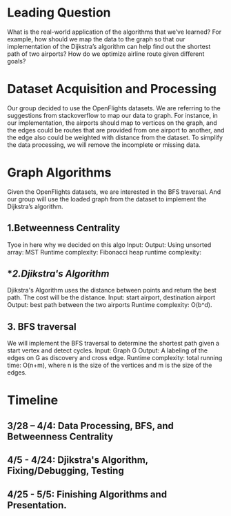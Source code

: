 # **Leading Question**
What is the real-world application of the algorithms that we’ve learned? For example, how should we map the data to the graph so that our implementation of the Dijkstra’s algorithm can help find out the shortest path of two airports? How do we optimize airline route given different goals? 

# **Dataset Acquisition and Processing**
Our group decided to use the OpenFlights datasets. We are referring to the suggestions from stackoverflow to map our data to graph. For instance, in our implementation, the airports should map to vertices on the graph, and the edges could be routes that are provided from one airport to another, and the edge also could be weighted with distance from the dataset. To simplify the data processing, we will remove the incomplete or missing data.

# **Graph Algorithms**
Given the OpenFlights datasets, we are interested in the BFS traversal. And our group will use the loaded graph from the dataset to implement the Dijkstra’s algorithm.

## **1.Betweenness Centrality**
Tyoe in here why we decided on this algo
Input: 
Output: 
Using unsorted array:
MST Runtime complexity: 
Fibonacci heap runtime complexity: 

## **2.Djikstra's Algorithm*
Djikstra's Algorithm uses the distance between points and return the best path. The cost will be the distance. 
Input: start airport, destination airport
Output: best path between the two airports
Runtime complexity: O(b^d).

## **3. BFS traversal**
We will implement the BFS traversal to determine the shortest path given a start vertex and detect cycles. 
Input: Graph G
Output: A labeling of the edges on G as discovery and cross edge.
Runtime complexity: total running time: O(n+m), where n is the size of the vertices and m is the size of the edges.

# **Timeline**
3/28 – 4/4: Data Processing, BFS, and Betweenness Centrality
------------------------------------------------------------
4/5 - 4/24: Djikstra's Algorithm, Fixing/Debugging, Testing
------------------------------------------------------------
4/25 - 5/5: Finishing Algorithms and Presentation.
------------------------------------------------------------
